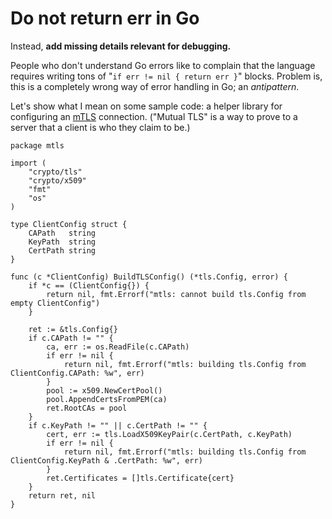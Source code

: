 # Do not return err in Go

Instead, **add missing details relevant for debugging.**

People who don't understand Go errors
like to complain that the language requires writing
tons of "`if err != nil { return err }`" blocks.
Problem is, this is a completely wrong way of error handling in Go; an *antipattern*.

Let's show what I mean on some sample code:
a helper library for configuring an [mTLS](https://en.wikipedia.org/wiki/mTLS#mTLS) connection.
("Mutual TLS" is a way to prove to a server that a client is who they claim to be.)

```golang
package mtls

import (
	"crypto/tls"
	"crypto/x509"
	"fmt"
	"os"
)

type ClientConfig struct {
	CAPath   string
	KeyPath  string
	CertPath string
}

func (c *ClientConfig) BuildTLSConfig() (*tls.Config, error) {
	if *c == (ClientConfig{}) {
		return nil, fmt.Errorf("mtls: cannot build tls.Config from empty ClientConfig")
	}

	ret := &tls.Config{}
	if c.CAPath != "" {
		ca, err := os.ReadFile(c.CAPath)
		if err != nil {
			return nil, fmt.Errorf("mtls: building tls.Config from ClientConfig.CAPath: %w", err)
		}
		pool := x509.NewCertPool()
		pool.AppendCertsFromPEM(ca)
		ret.RootCAs = pool
	}
	if c.KeyPath != "" || c.CertPath != "" {
		cert, err := tls.LoadX509KeyPair(c.CertPath, c.KeyPath)
		if err != nil {
			return nil, fmt.Errorf("mtls: building tls.Config from ClientConfig.KeyPath & .CertPath: %w", err)
		}
		ret.Certificates = []tls.Certificate{cert}
	}
	return ret, nil
}
```
